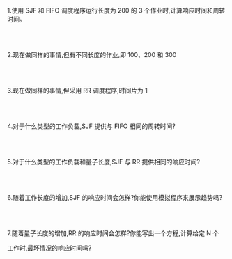 <br/>
<br/>

1.使用 SJF 和 FIFO 调度程序运行长度为 200 的 3 个作业时,计算响应时间和周转时间。

<br/>
<br/>

2.现在做同样的事情,但有不同长度的作业,即 100、200 和 300

<br/>
<br/>

3.现在做同样的事情,但采用 RR 调度程序,时间片为 1

<br/>
<br/>

4.对于什么类型的工作负载,SJF 提供与 FIFO 相同的周转时间?

<br/>
<br/>

5.对于什么类型的工作负载和量子长度,SJF 与 RR 提供相同的响应时间?

<br/>
<br/>

6.随着工作长度的增加,SJF 的响应时间会怎样?你能使用模拟程序来展示趋势吗?

<br/>
<br/>

7.随着量子长度的增加,RR 的响应时间会怎样?你能写出一个方程,计算给定 N 个

工作时,最坏情况的响应时间吗?
